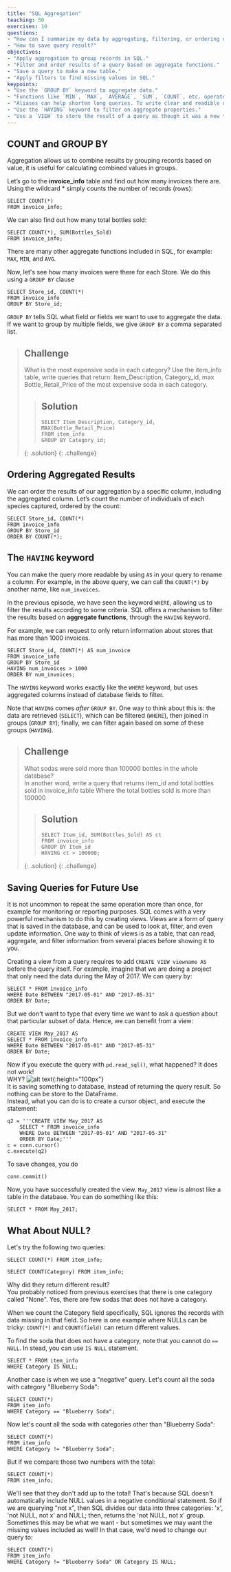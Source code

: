 ```yaml
---
title: "SQL Aggregation"
teaching: 50
exercises: 10
questions:
- "How can I summarize my data by aggregating, filtering, or ordering query results?"
- "How to save query result?"
objectives:
- "Apply aggregation to group records in SQL."
- "Filter and order results of a query based on aggregate functions."
- "Save a query to make a new table."
- "Apply filters to find missing values in SQL."
keypoints:
- "Use the `GROUP BY` keyword to aggregate data."
- "Functions like `MIN`, `MAX`, `AVERAGE`, `SUM`, `COUNT`, etc. operate on aggregated data."
- "Aliases can help shorten long queries. To write clear and readible queries, use the `AS` keyword when creating aliases."
- "Use the `HAVING` keyword to filter on aggregate properties."
- "Use a `VIEW` to store the result of a query as though it was a new table."
---
```


## COUNT and GROUP BY

Aggregation allows us to combine results by grouping records based on value, it is useful for calculating combined values in groups.  

Let’s go to the **invoice_info** table and find out how many invoices there are.
Using the wildcard * simply counts the number of records (rows):

    SELECT COUNT(*)
    FROM invoice_info;

We can also find out how many total bottles sold:

    SELECT COUNT(*), SUM(Bottles_Sold)
    FROM invoice_info;

There are many other aggregate functions included in SQL, for example:
`MAX`, `MIN`, and `AVG`.

Now, let's see how many invoices were there for each Store. We do this
using a `GROUP BY` clause

    SELECT Store_id, COUNT(*)
    FROM invoice_info
    GROUP BY Store_id;

`GROUP BY` tells SQL what field or fields we want to use to aggregate the data.
If we want to group by multiple fields, we give `GROUP BY` a comma separated list.

> ## Challenge
>
> What is the most expensive soda in each category? 
> Use the item_info table, write queries that return:
> Item_Description, Category_id, max Bottle_Retail_Price 
> of the most expensive soda in each category.  
> 
>> ## Solution
>>
>> ```
>> SELECT Item_Description, Category_id, MAX(Bottle_Retail_Price)
>> FROM item_info
>> GROUP BY Category_id;
>> 
>> ```
> {: .solution}
{: .challenge}

## Ordering Aggregated Results

We can order the results of our aggregation by a specific column, including
the aggregated column.  Let’s count the number of individuals of each
species captured, ordered by the count:

    SELECT Store_id, COUNT(*)
    FROM invoice_info
    GROUP BY Store_id
    ORDER BY COUNT(*);

## The `HAVING` keyword

You can make the query more readable by using `AS` in your query to rename a column. 
For example, in the above query, we can call the `COUNT(*)` by another name, like
`num_invoices`. 

In the previous episode, we have seen the keyword `WHERE`, allowing us to
filter the results according to some criteria. SQL offers a mechanism to
filter the results based on **aggregate functions**, through the `HAVING` keyword.

For example, we can request to only return information
about stores that has more than 1000 invoices. 

    SELECT Store_id, COUNT(*) AS num_invoice
    FROM invoice_info
    GROUP BY Store_id
    HAVING num_invoices > 1000
    ORDER BY num_invoices;

The `HAVING` keyword works exactly like the `WHERE` keyword, but uses
aggregated columns instead of database fields to filter.

Note that `HAVING` comes *after* `GROUP BY`. One way to
think about this is: the data are retrieved (`SELECT`), which can be filtered
(`WHERE`), then joined in groups (`GROUP BY`); finally, we can filter again based on some
of these groups (`HAVING`).

> ## Challenge
>
> What sodas were sold more than 100000 bottles in the whole database?  
> In another word, write a query that returns item_id and total bottles sold in invoice_info table
> Where the total bottles sold is more than 100000
> 
>> ## Solution
>>
>> ```
>> SELECT Item_id, SUM(Bottles_Sold) AS ct
>> FROM invoice_info
>> GROUP BY Item_id
>> HAVING ct > 100000;
>> 
>> ```
> {: .solution}
{: .challenge}

## Saving Queries for Future Use

It is not uncommon to repeat the same operation more than once, for example
for monitoring or reporting purposes. SQL comes with a very powerful mechanism
to do this by creating views. Views are a form of query that is saved in the database,
and can be used to look at, filter, and even update information. One way to
think of views is as a table, that can read, aggregate, and filter information
from several places before showing it to you.

Creating a view from a query requires to add `CREATE VIEW viewname AS`
before the query itself. For example, imagine that we are doing a project that only need 
the data during the May of 2017. We can query by: 

    SELECT * FROM invoice_info
    WHERE Date BETWEEN "2017-05-01" AND "2017-05-31"
    ORDER BY Date;

But we don't want to type that every time we want to ask a
question about that particular subset of data. Hence, we can benefit from a view:

    CREATE VIEW May_2017 AS
    SELECT * FROM invoice_info
    WHERE Date BETWEEN "2017-05-01" AND "2017-05-31"
    ORDER BY Date;

Now if you execute the query with `pd.read_sql()`, what happened? It does not work! <br>
WHY? 
![alt text](../img/q.png){:height="100px"} <br>
It is saving something to database, instead of returning the query result. So nothing can be store to the DataFrame.<br>
Instead, what you can do is to create a cursor object, and execute the statement:  
```
q2 = '''CREATE VIEW May_2017 AS
    SELECT * FROM invoice_info
    WHERE Date BETWEEN "2017-05-01" AND "2017-05-31"
    ORDER BY Date;'''
c = conn.cursor()
c.execute(q2)
```  
To save changes, you do
```
conn.commit() 
```

Now, you have successfully created the view. `May_2017` view is almost like a table in the database. You can do something like this:  
```
SELECT * FROM May_2017;
```

## What About NULL?
Let's try the following two queries:  

```
SELECT COUNT(*) FROM item_info;
```
```
SELECT COUNT(Category) FROM item_info;
```

Why did they return different result? <br>
You probably noticed from previous exercises that there is one category called "None". Yes, there are few sodas that does not have a category. 

When we count the Category field specifically, SQL ignores the records with data
missing in that field.  So here is one example where NULLs can be tricky:
`COUNT(*)` and `COUNT(field)` can return different values.

To find the soda that does not have a category, note that you cannot do `== NULL`. In stead, you can use `IS NULL` statement. 

```
SELECT * FROM item_info 
WHERE Category IS NULL;
```

Another case is when we use a "negative" query.  Let's count all the
soda with category "Blueberry Soda":

    SELECT COUNT(*) 
    FROM item_info 
    WHERE Category == "Blueberry Soda";

Now let's count all the soda with categories other than "Blueberry Soda":

    SELECT COUNT(*) 
    FROM item_info 
    WHERE Category != "Blueberry Soda";

But if we compare those two numbers with the total:

    SELECT COUNT(*)
    FROM item_info;

We'll see that they don't add up to the total! That's because SQL
doesn't automatically include NULL values in a negative conditional
statement.  So if we are querying "not x", then SQL divides our data
into three categories: 'x', 'not NULL, not x' and NULL; then,
returns the 'not NULL, not x' group. Sometimes this may be what we want -
but sometimes we may want the missing values included as well! In that
case, we'd need to change our query to:

    SELECT COUNT(*)
    FROM item_info 
    WHERE Category != "Blueberry Soda" OR Category IS NULL;
